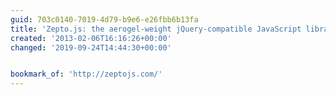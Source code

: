 ```yaml
---
guid: 703c0140-7019-4d79-b9e6-e26fbb6b13fa
title: 'Zepto.js: the aerogel-weight jQuery-compatible JavaScript library'
created: '2013-02-06T16:16:26+00:00'
changed: '2019-09-24T14:44:30+00:00'


bookmark_of: 'http://zeptojs.com/'
---
```





